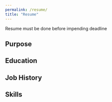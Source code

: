 ```yaml
---
permalink: /resume/
title: "Resume"
---
```


Resume must be done before impending deadline

## Purpose

## Education

## Job History

## Skills